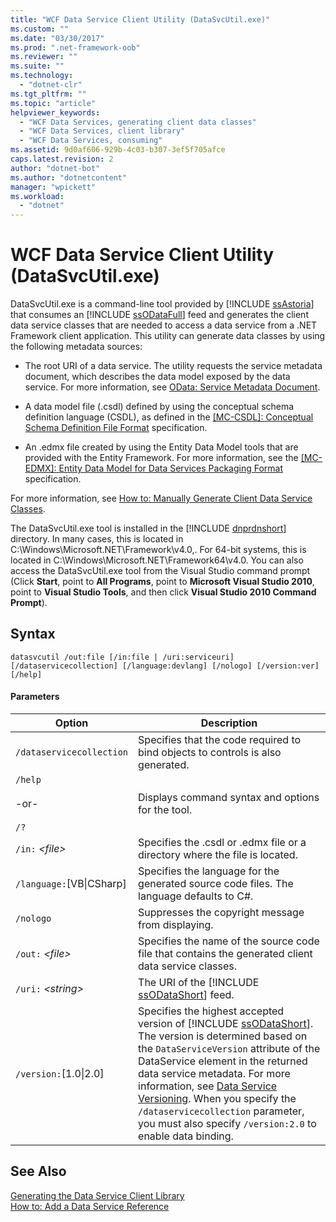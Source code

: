 ```yaml
---
title: "WCF Data Service Client Utility (DataSvcUtil.exe)"
ms.custom: ""
ms.date: "03/30/2017"
ms.prod: ".net-framework-oob"
ms.reviewer: ""
ms.suite: ""
ms.technology: 
  - "dotnet-clr"
ms.tgt_pltfrm: ""
ms.topic: "article"
helpviewer_keywords: 
  - "WCF Data Services, generating client data classes"
  - "WCF Data Services, client library"
  - "WCF Data Services, consuming"
ms.assetid: 9d0af606-929b-4c03-b307-3ef5f705afce
caps.latest.revision: 2
author: "dotnet-bot"
ms.author: "dotnetcontent"
manager: "wpickett"
ms.workload: 
  - "dotnet"
---
```

# WCF Data Service Client Utility (DataSvcUtil.exe)
DataSvcUtil.exe is a command-line tool provided by [!INCLUDE [ssAstoria](../../../../includes/ssastoria-md.md)] that consumes an [!INCLUDE [ssODataFull](../../../../includes/ssodatafull-md.md)] feed and generates the client data service classes that are needed to access a data service from a .NET Framework client application. This utility can generate data classes by using the following metadata sources:  

-   The root URI of a data service. The utility requests the service metadata document, which describes the data model exposed by the data service. For more information, see [OData: Service Metadata Document](http://go.microsoft.com/fwlink/?LinkId=186070).  

-   A data model file (.csdl) defined by using the conceptual schema definition language (CSDL), as defined in the [\[MC-CSDL\]: Conceptual Schema Definition File Format](http://go.microsoft.com/fwlink/?LinkID=159072) specification.  

-   An .edmx file created by using the Entity Data Model tools that are provided with the Entity Framework. For more information, see the [\[MC-EDMX\]: Entity Data Model for Data Services Packaging Format](http://go.microsoft.com/fwlink/?LinkID=178833) specification.  

 For more information, see [How to: Manually Generate Client Data Service Classes](../../../../docs/framework/data/wcf/how-to-manually-generate-client-data-service-classes-wcf-data-services.md).  

 The DataSvcUtil.exe tool is installed in the [!INCLUDE [dnprdnshort](../../../../includes/dnprdnshort-md.md)] directory. In many cases, this is located in C:\Windows\Microsoft.NET\Framework\v4.0,. For 64-bit systems, this is located in C:\Windows\Microsoft.NET\Framework64\v4.0. You can also access the DataSvcUtil.exe tool from the Visual Studio command prompt (Click **Start**, point to **All Programs**, point to **Microsoft Visual Studio 2010**, point to **Visual Studio Tools**, and then click **Visual Studio 2010 Command Prompt**).  

## Syntax  

```  
datasvcutil /out:file [/in:file | /uri:serviceuri] [/dataservicecollection] [/language:devlang] [/nologo] [/version:ver] [/help]  
```  

#### Parameters  


|                  Option                   |                                                                                                                                                                                                                                                    Description                                                                                                                                                                                                                                                     |
|-------------------------------------------|--------------------------------------------------------------------------------------------------------------------------------------------------------------------------------------------------------------------------------------------------------------------------------------------------------------------------------------------------------------------------------------------------------------------------------------------------------------------------------------------------------------------|
|         `/dataservicecollection`          |                                                                                                                                                                                                                  Specifies that the code required to bind objects to controls is also generated.                                                                                                                                                                                                                   |
| `/help`<br /><br /> -or-<br /><br /> `/?` |                                                                                                                                                                                                                                 Displays command syntax and options for the tool.                                                                                                                                                                                                                                  |
|             `/in:` *\<file>*              |                                                                                                                                                                                                                    Specifies the .csdl or .edmx file or a directory where the file is located.                                                                                                                                                                                                                     |
|       `/language:`[VB&#124;CSharp]        |                                                                                                                                                                                                              Specifies the language for the generated source code files. The language defaults to C#.                                                                                                                                                                                                              |
|                 `/nologo`                 |                                                                                                                                                                                                                                 Suppresses the copyright message from displaying.                                                                                                                                                                                                                                  |
|             `/out:` *\<file>*             |                                                                                                                                                                                                        Specifies the name of the source code file that contains the generated client data service classes.                                                                                                                                                                                                         |
|            `/uri:` *\<string>*            |                                                                                                                                                                                                              The URI of the [!INCLUDE [ssODataShort](../../../../includes/ssodatashort-md.md)] feed.                                                                                                                                                                                                               |
|         `/version:`[1.0&#124;2.0]         | Specifies the highest accepted version of [!INCLUDE [ssODataShort](../../../../includes/ssodatashort-md.md)]. The version is determined based on the `DataServiceVersion` attribute of the DataService element in the returned data service metadata. For more information, see [Data Service Versioning](../../../../docs/framework/data/wcf/data-service-versioning-wcf-data-services.md). When you specify the `/dataservicecollection` parameter, you must also specify `/version:2.0` to enable data binding. |

## See Also  
 [Generating the Data Service Client Library](../../../../docs/framework/data/wcf/generating-the-data-service-client-library-wcf-data-services.md)  
 [How to: Add a Data Service Reference](../../../../docs/framework/data/wcf/how-to-add-a-data-service-reference-wcf-data-services.md)
